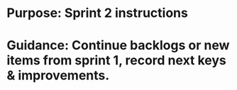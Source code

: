 # Purpose: Sprint 2 instructions
# Guidance: Continue backlogs or new items from sprint 1, record next keys & improvements.
